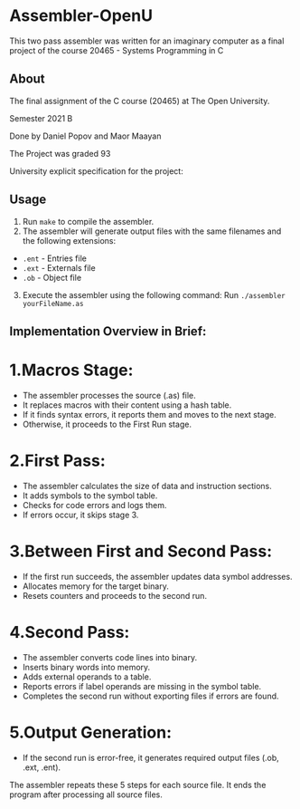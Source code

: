 # Assembler-OpenU
This two pass assembler was written for an imaginary computer as a final project of the course 20465 - Systems Programming in C

## About

The final assignment of the C course (20465) at The Open University.

Semester 2021 B

Done by Daniel Popov and Maor Maayan 

The Project was graded 93

University explicit specification for the project:


## Usage

1. Run `make` to compile the assembler.
2. The assembler will generate output files with the same filenames and the following extensions:
- `.ent` - Entries file
- `.ext` - Externals file
- `.ob` - Object file              
3. Execute the assembler using the following command:
Run `./assembler yourFileName.as`
  
## Implementation Overview in Brief:

# 1.Macros Stage:
- The assembler processes the source (.as) file.
- It replaces macros with their content using a hash table.
- If it finds syntax errors, it reports them and moves to the next stage.
- Otherwise, it proceeds to the First Run stage.

# 2.First Pass:
- The assembler calculates the size of data and instruction sections.
- It adds symbols to the symbol table.
- Checks for code errors and logs them.
- If errors occur, it skips stage 3.

# 3.Between First and Second Pass:
- If the first run succeeds, the assembler updates data symbol addresses.
- Allocates memory for the target binary.
- Resets counters and proceeds to the second run.

# 4.Second Pass:
- The assembler converts code lines into binary.
- Inserts binary words into memory.
- Adds external operands to a table.
- Reports errors if label operands are missing in the symbol table.
- Completes the second run without exporting files if errors are found.

# 5.Output Generation:
- If the second run is error-free, it generates required output files (.ob, .ext, .ent).

The assembler repeats these 5 steps for each source file.
It ends the program after processing all source files.









